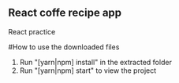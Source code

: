 ## React coffe recipe app

React practice

#How to use the downloaded files

1) Run "[yarn|npm] install" in the extracted folder
2) Run "[yarn|npm] start" to view the project

